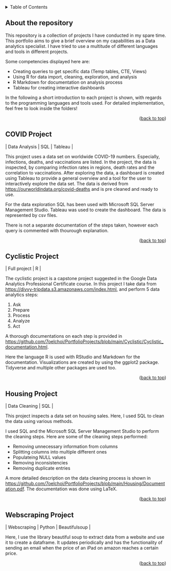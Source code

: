 <div id="top"></div>
<!--
*** Thanks for checking out the Best-README-Template. If you have a suggestion
*** that would make this better, please fork the repo and create a pull request
*** or simply open an issue with the tag "enhancement".
*** Don't forget to give the project a star!
*** Thanks again! Now go create something AMAZING! :D
-->




<!-- TABLE OF CONTENTS -->
<details>
  <summary>Table of Contents</summary>
  <ol>
    <li>
      <a href="#about-the-repository">About the Repository</a>
    </li>
    <li>
      <a href="#COVID-Project">COVID Project</a>
    </li>
    <li>
      <a href="#Cyclistic-Project">Cyclistic Project</a>
    </li>
    <li>
      <a href="#Housing-Project">Housing Project</a>
    </li>
    <li>
      <a href="#WebScraping-Project">Webscraping Project</a>
    </li>
  </ol>
</details>



<!-- ABOUT THE REPOSITORY -->
## About the repository

This repository is a collection of projects I have conducted in my spare time. This portfolio aims to give a brief overview on my capabilities as a Data analytics specialist.
I have tried to use a multitude of different languages and tools in different projects.

Some competencies displayed here are:
* Creating queries to get specific data (Temp tables, CTE, Views)
* Using R for data import, cleaning, exploration, and analysis
* R Markdown for documentation on analysis process
* Tableau for creating interactive dashboards

In the following a short introduction to each project is shown, with regards to the programming languages and tools used.
For detailed implementation, feel free to look inside the folders!

<p align="right">(<a href="#top">back to top</a>)</p>


<!-- COVID PROJECT -->
## COVID Project

| Data Analysis | SQL | Tableau |

This project uses a data set on worldwide COVID-19 numbers. Especially, infections, deaths, and vaccinations are listed. In the project, the data is inspected, by comparing infection rates in regions, death rates and the correlation to vaccinations.
After exploring the data, a dashboard is created using Tableau to provide a general overview and a tool for the user to interactively explore the data set.
The data is derived from https://ourworldindata.org/covid-deaths and is pre cleaned and ready to use.

For the data exploration SQL has been used with Microsoft SQL Server Management Studio. Tableau was used to create the dashboard. The data is represented by csv files.

There is not a separate documentation of the steps taken, however each query is commented with thourough explanation.

<p align="right">(<a href="#top">back to top</a>)</p>



<!-- CYCLISTIC PROJECT -->
## Cyclistic Project

| Full project | R |

The cyclistic project is a capstone project suggested in the Google Data Analytics Professional Certificate course. 
In this project I take data from https://divvy-tripdata.s3.amazonaws.com/index.html, and perform 5 data analytics steps:

1. Ask
2. Prepare
3. Process
4. Analyze
5. Act

A thorough documentations on each step is provided in https://github.com/7oelchoi/PortfolioProjects/blob/main/Cyclistic/Cyclistic_documentation.html.

Here the language R is used with RStudio and Markdown for the documentation. Visualizations are created by using the ggplot2 package. Tidyverse and multiple other packages are used too.

<p align="right">(<a href="#top">back to top</a>)</p>

<!-- HOUSING PROJECT -->
## Housing Project

| Data Cleaning | SQL | 

This project inspects a data set on housing sales. Here, I used SQL to clean the data using various methods. 

I used SQL and the Microsoft SQL Server Management Studio to perform the cleaning steps.
Here are some of the cleaning steps performed:

* Removing unnecessary information from columns
* Splitting columns into multiple different ones
* Populateing NULL values
* Removing inconsistencies
* Removing duplicate entries

A more detailed description on the data cleaning process is shown in https://github.com/7oelchoi/PortfolioProjects/blob/main/Housing/Documentation.pdf. The documentation was done using LaTeX.

<p align="right">(<a href="#top">back to top</a>)</p>

<!-- WEBSCRAPING PROJECT -->
## Webscraping Project

| Webscraping | Python | Beautifulsoup |

Here, I use the library beautiful soup to extract data from a website and use it to create a dataframe. 
It updates periodically and has the functionality of sending an email when the price of an iPad on amazon reaches a certain price.

<p align="right">(<a href="#top">back to top</a>)</p>
